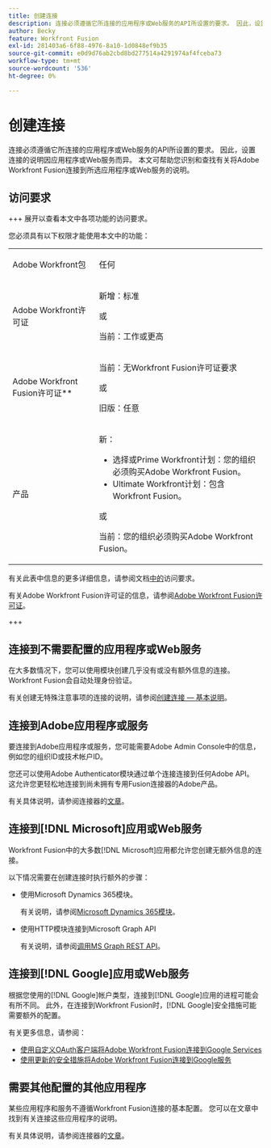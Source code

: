 ```yaml
---
title: 创建连接
description: 连接必须遵循它所连接的应用程序或Web服务的API所设置的要求。 因此，设置连接的说明因应用程序或Web服务而异。 本文可帮助您识别和查找有关将Adobe Workfront Fusion连接到所选应用程序或Web服务的说明。
author: Becky
feature: Workfront Fusion
exl-id: 281403a6-6f88-4976-8a10-1d0848ef9b35
source-git-commit: e0d9d76ab2cbd8bd277514a4291974af4fceba73
workflow-type: tm+mt
source-wordcount: '536'
ht-degree: 0%

---
```


# 创建连接

连接必须遵循它所连接的应用程序或Web服务的API所设置的要求。 因此，设置连接的说明因应用程序或Web服务而异。 本文可帮助您识别和查找有关将Adobe Workfront Fusion连接到所选应用程序或Web服务的说明。

## 访问要求

+++ 展开以查看本文中各项功能的访问要求。

您必须具有以下权限才能使用本文中的功能：

<table style="table-layout:auto">
 <col> 
 <col> 
 <tbody> 
  <tr> 
   <td role="rowheader">Adobe Workfront包 
   <td> <p>任何</p> </td> 
  </tr> 
  <tr data-mc-conditions=""> 
   <td role="rowheader">Adobe Workfront许可证</td> 
   <td> <p>新增：标准</p><p>或</p><p>当前：工作或更高</p> </td> 
  </tr> 
  <tr> 
   <td role="rowheader">Adobe Workfront Fusion许可证**</td> 
   <td>
   <p>当前：无Workfront Fusion许可证要求</p>
   <p>或</p>
   <p>旧版：任意 </p>
   </td> 
  </tr> 
  <tr> 
   <td role="rowheader">产品</td> 
   <td>
   <p>新：</p> <ul><li>选择或Prime Workfront计划：您的组织必须购买Adobe Workfront Fusion。</li><li>Ultimate Workfront计划：包含Workfront Fusion。</li></ul>
   <p>或</p>
   <p>当前：您的组织必须购买Adobe Workfront Fusion。</p>
   </td> 
  </tr>
 </tbody> 
</table>

有关此表中信息的更多详细信息，请参阅文档[中的](/help/workfront-fusion/references/licenses-and-roles/access-level-requirements-in-documentation.md)访问要求。

有关Adobe Workfront Fusion许可证的信息，请参阅[Adobe Workfront Fusion许可证](/help/workfront-fusion/set-up-and-manage-workfront-fusion/licensing-operations-overview/license-automation-vs-integration.md)。

+++

## 连接到不需要配置的应用程序或Web服务

在大多数情况下，您可以使用模块创建几乎没有或没有额外信息的连接。 Workfront Fusion会自动处理身份验证。

有关创建无特殊注意事项的连接的说明，请参阅[创建连接 — 基本说明](/help/workfront-fusion/create-scenarios/connect-to-apps/connect-to-fusion-general.md)。

## 连接到Adobe应用程序或服务

要连接到Adobe应用程序或服务，您可能需要Adobe Admin Console中的信息，例如您的组织ID或技术帐户ID。

您还可以使用Adobe Authenticator模块通过单个连接连接到任何Adobe API。 这允许您更轻松地连接到尚未拥有专用Fusion连接器的Adobe产品。

有关具体说明，请参阅连接器的[文章](/help/workfront-fusion/references/apps-and-modules/apps-and-modules-toc.md#connectors-for-adobe-products)。

## 连接到[!DNL Microsoft]应用或Web服务

Workfront Fusion中的大多数[!DNL Microsoft]应用都允许您创建无额外信息的连接。

以下情况需要在创建连接时执行额外的步骤：

* 使用Microsoft Dynamics 365模块。

  有关说明，请参阅[Microsoft Dynamics 365模块](/help/workfront-fusion/references/apps-and-modules/third-party-connectors/microsoft-dynamics-365-modules.md)。

* 使用HTTP模块连接到Microsoft Graph API

  有关说明，请参阅[调用MS Graph REST API](/help/workfront-fusion/create-scenarios/connect-to-apps/call-the-ms-graph-rest-api.md)。

## 连接到[!DNL Google]应用或Web服务

根据您使用的[!DNL Google]帐户类型，连接到[!DNL Google]应用的进程可能会有所不同。 此外，在连接到Workfront Fusion时，[!DNL Google]安全措施可能需要额外的配置。

有关更多信息，请参阅：

* [使用自定义OAuth客户端将Adobe Workfront Fusion连接到Google Services](/help/workfront-fusion/create-scenarios/connect-to-apps/connect-fusion-to-google-using-oauth.md)
* [使用更新的安全措施将Adobe Workfront Fusion连接到Google服务](/help/workfront-fusion/create-scenarios/connect-to-apps/connect-to-google-with-new-security-measures.md)

## 需要其他配置的其他应用程序

某些应用程序和服务不遵循Workfront Fusion连接的基本配置。 您可以在文章中找到有关连接这些应用程序的说明。

有关具体说明，请参阅连接器的[文章](/help/workfront-fusion/references/apps-and-modules/apps-and-modules-toc.md#connectors-for-third-party-applications)。
